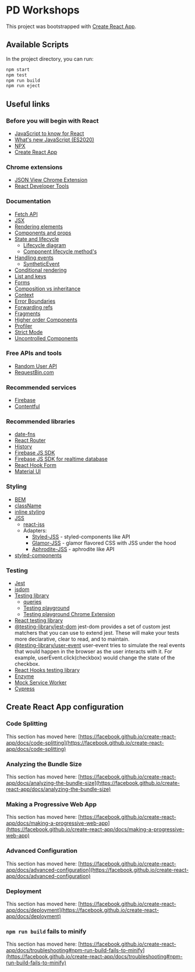 # PD Workshops

This project was bootstrapped with [Create React App](https://github.com/facebook/create-react-app).

## Available Scripts

In the project directory, you can run:

```bash
npm start
npm test
npm run build
npm run eject
```

## Useful links

### Before you will begin with React
* [JavaScript to know for React](https://kentcdodds.com/blog/javascript-to-know-for-react)
* [What's new JavaScript (ES2020)](https://www.freecodecamp.org/news/javascript-new-features-es2020/)
* [NPX](https://github.com/npm/npx#readme)
* [Create React App](https://create-react-app.dev/)

### Chrome extensions
* [JSON View Chrome Extension](https://chrome.google.com/webstore/detail/jsonview/chklaanhfefbnpoihckbnefhakgolnmc?hl=pl)
* [React Developer Tools](https://chrome.google.com/webstore/detail/react-developer-tools/fmkadmapgofadopljbjfkapdkoienihi)

### Documentation
* [Fetch API](https://developer.mozilla.org/en-US/docs/Web/API/Fetch_API)
* [JSX](https://reactjs.org/docs/introducing-jsx.html)
* [Rendering elements](https://reactjs.org/docs/rendering-elements.html)
* [Components and props](https://reactjs.org/docs/components-and-props.html)
* [State and lifecycle](https://reactjs.org/docs/state-and-lifecycle.html)
  * [Lifecycle diagram](https://projects.wojtekmaj.pl/react-lifecycle-methods-diagram/)
  * [Component lifecycle method's](https://www.freecodecamp.org/news/how-to-understand-a-components-lifecycle-methods-in-reactjs-e1a609840630/)
* [Handling events](https://reactjs.org/docs/handling-events.html)
  * [SyntheticEvent](https://pl.reactjs.org/docs/events.html)
* [Conditional rendering](https://reactjs.org/docs/conditional-rendering.html)
* [List and keys](https://reactjs.org/docs/lists-and-keys.html)
* [Forms](https://reactjs.org/docs/forms.html)
* [Composition vs inheritance](https://reactjs.org/docs/composition-vs-inheritance.html)
* [Context](https://reactjs.org/docs/context.html)
* [Error Boundaries](https://reactjs.org/docs/error-boundaries.html)
* [Forwarding refs](https://reactjs.org/docs/forwarding-refs.html)
* [Fragments](https://reactjs.org/docs/fragments.html)
* [Higher order Components](https://reactjs.org/docs/higher-order-components.html)
* [Profiler](https://reactjs.org/docs/profiler.html)
* [Strict Mode](https://reactjs.org/docs/strict-mode.html)
* [Uncontrolled Components](https://reactjs.org/docs/uncontrolled-components.html)


### Free APIs and tools
* [Random User API](https://randomuser.me/)
* [RequestBin.com](https://requestbin.com/)

### Recommended services
* [Firebase](http://firebase.google.com/)
* [Contentful](https://www.contentful.com/)

### Recommended libraries
* [date-fns](https://date-fns.org/)
* [React Router](https://reactrouter.com/web/guides/quick-start)
* [History](https://github.com/ReactTraining/history#readme)
* [Firebase JS SDK](https://firebase.google.com/docs/reference/js)
* [Firebase JS SDK for realtime database](https://firebase.google.com/docs/reference/js/firebase.database)
* [React Hook Form](https://react-hook-form.com/)
* [Material UI](https://material-ui.com/)

### Styling
* [BEM](http://getbem.com/introduction/)
* [className](https://reactjs.org/docs/faq-styling.html)
* [inline styling](https://reactjs.org/docs/dom-elements.html#style)
* [JSS](https://cssinjs.org/)
  * [react-jss](https://cssinjs.org/react-jss/)
  * Adapters:
    * [Styled-JSS](https://cssinjs.org/styled-jss) - styled-components like API
    * [Glamor-JSS](https://github.com/dan-lee/glamor-jss/) - glamor flavored CSS with JSS under the hood
    * [Aphrodite-JSS](https://github.com/cssinjs/aphrodite-jss/) - aphrodite like API
* [styled-components](https://styled-components.com/)

### Testing
* [Jest](https://jestjs.io/)
* [jsdom](https://github.com/jsdom/jsdom)
* [Testing library](https://testing-library.com/)
  * [queries](https://testing-library.com/docs/dom-testing-library/api-queries)
  * [Testing playground](https://testing-playground.com/)
  * [Testing playground Chrome Extension](https://chrome.google.com/webstore/detail/testing-playground/hejbmebodbijjdhflfknehhcgaklhano)
* [React testing library](https://testing-library.com/docs/react-testing-library/intro/)
* [@testing-library/jest-dom](https://github.com/testing-library/jest-dom) jest-dom provides a set of custom jest matchers that you can use to extend jest. These will make your tests more declarative, clear to read, and to maintain.
* [@testing-library/user-event](https://github.com/testing-library/user-event) user-event tries to simulate the real events that would happen in the browser as the user interacts with it. For example, userEvent.click(checkbox) would change the state of the checkbox.
* [React Hooks testing library](https://github.com/testing-library/react-hooks-testing-library)
*  [Enzyme](https://enzymejs.github.io/enzyme/)
*  [Mock Service Worker](https://github.com/mswjs/msw)
*  [Cypress](https://www.cypress.io/)

## Create React App configuration

### Code Splitting

This section has moved here: [https://facebook.github.io/create-react-app/docs/code-splitting](https://facebook.github.io/create-react-app/docs/code-splitting)

### Analyzing the Bundle Size

This section has moved here: [https://facebook.github.io/create-react-app/docs/analyzing-the-bundle-size](https://facebook.github.io/create-react-app/docs/analyzing-the-bundle-size)

### Making a Progressive Web App

This section has moved here: [https://facebook.github.io/create-react-app/docs/making-a-progressive-web-app](https://facebook.github.io/create-react-app/docs/making-a-progressive-web-app)

### Advanced Configuration

This section has moved here: [https://facebook.github.io/create-react-app/docs/advanced-configuration](https://facebook.github.io/create-react-app/docs/advanced-configuration)

### Deployment

This section has moved here: [https://facebook.github.io/create-react-app/docs/deployment](https://facebook.github.io/create-react-app/docs/deployment)

### `npm run build` fails to minify

This section has moved here: [https://facebook.github.io/create-react-app/docs/troubleshooting#npm-run-build-fails-to-minify](https://facebook.github.io/create-react-app/docs/troubleshooting#npm-run-build-fails-to-minify)
